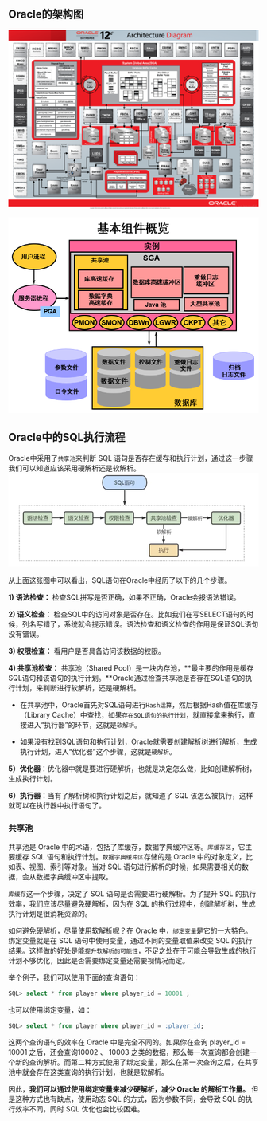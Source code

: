 ## Oracle的架构图

![Architecture_Diagram](.\images\Architecture_Diagram.png)

![Architecture_Diagram_Simple](.\images\Architecture_Diagram_Simple.png)

## Oracle中的SQL执行流程

Oracle中采用了`共享池`来判断 SQL 语句是否存在缓存和执行计划，通过这一步骤我们可以知道应该采用硬解析还是软解析。![Oracle_SQL_EXECUTION](.\images\Oracle_SQL_EXECUTION.png)

从上面这张图中可以看出，SQL语句在Oracle中经历了以下的几个步骤。

**1) 语法检查：** 检查SQL拼写是否正确，如果不正确，Oracle会报语法错误。

**2) 语义检查：** 检查SQL中的访问对象是否存在。比如我们在写SELECT语句的时候，列名写错了，系统就会提示错误。语法检查和语义检查的作用是保证SQL语句没有错误。

**3) 权限检查：** 看用户是否具备访问该数据的权限。

**4) 共享池检查：** 共享池（Shared Pool）是一块内存池，**最主要的作用是缓存SQL语句和该语句的执行计划。**Oracle通过检查共享池是否存在SQL语句的执行计划，来判断进行软解析，还是硬解析。

* 在共享池中，Oracle首先对SQL语句进行`Hash运算`，然后根据Hash值在库缓存（Library Cache）中查找，如果`存在SQL语句的执行计划`，就直接拿来执行，直接进入“执行器”的环节，这就是`软解析`。

* 如果没有找到SQL语句和执行计划，Oracle就需要创建解析树进行解析，生成执行计划，进入“优化器”这个步骤，这就是`硬解析`。

<b>5）优化器</b>：优化器中就是要进行硬解析，也就是决定怎么做，比如创建解析树，生成执行计划。

<b>6）执行器</b>：当有了解析树和执行计划之后，就知道了 SQL 该怎么被执行，这样就可以在执行器中执行语句了。

### 共享池

共享池是 Oracle 中的术语，包括了库缓存，数据字典缓冲区等。`库缓存区`，它主要缓存 SQL 语句和执行计划。`数据字典缓冲区`存储的是 Oracle 中的对象定义，比如表、视图、索引等对象。当对 SQL 语句进行解析的时候，如果需要相关的数据，会从数据字典缓冲区中提取。

`库缓存`这一个步骤，决定了 SQL 语句是否需要进行硬解析。为了提升 SQL 的执行效率，我们应该尽量避免硬解析，因为在 SQL 的执行过程中，创建解析树，生成执行计划是很消耗资源的。

如何避免硬解析，尽量使用软解析呢？在 Oracle 中，`绑定变量`是它的一大特色。绑定变量就是在 SQL 语句中使用变量，通过不同的变量取值来改变 SQL 的执行结果。这样做的好处是能`提升软解析的可能性`，不足之处在于可能会导致生成的执行计划不够优化，因此是否需要绑定变量还需要视情况而定。

举个例子，我们可以使用下面的查询语句：

```sql
SQL> select * from player where player_id = 10001 ;
```

也可以使用绑定变量，如：

```sql
SQL> select * from player where player_id = :player_id;
```

这两个查询语句的效率在 Oracle 中是完全不同的。如果你在查询 player_id = 10001 之后，还会查询10002 、 10003 之类的数据，那么每一次查询都会创建一个新的查询解析。而第二种方式使用了绑定变量，那么在第一次查询之后，在共享池中就会存在这类查询的执行计划，也就是软解析。

因此，**我们可以通过使用绑定变量来减少硬解析，减少 Oracle 的解析工作量。** 但是这种方式也有缺点，使用动态 SQL 的方式，因为参数不同，会导致 SQL 的执行效率不同，同时 SQL 优化也会比较困难。

